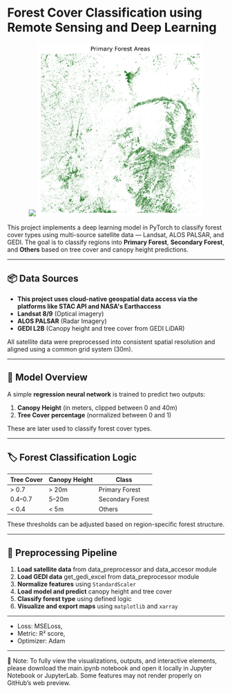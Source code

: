 # Forest Cover Classification using Remote Sensing and Deep Learning

<p align="center">
  <img src="images/Forest Classification.png" height="400px" />
  <img src="images/Primary forest area.png" height="400px" />
</p>

This project implements a deep learning model in PyTorch to classify forest cover types using multi-source satellite data — Landsat, ALOS PALSAR, and GEDI. The goal is to classify regions into **Primary Forest**, **Secondary Forest**, and **Others** based on tree cover and canopy height predictions.

---

## 📦 Data Sources

- **This project uses cloud-native geospatial data access via the platforms like STAC API and NASA's Earthaccess**
- **Landsat 8/9** (Optical imagery)
- **ALOS PALSAR** (Radar Imagery)
- **GEDI L2B** (Canopy height and tree cover from GEDI LiDAR)

All satellite data were preprocessed into consistent spatial resolution and aligned using a common grid system (30m).

---

## 🧠 Model Overview

A simple  **regression neural network** is trained to predict two outputs:

1. **Canopy Height** (in meters, clipped between 0 and 40m)
2. **Tree Cover percentage** (normalized between 0 and 1)

These are later used to classify forest cover types.

---

## 🏷️ Forest Classification Logic

| Tree Cover | Canopy Height | Class            |
|------------|----------------|------------------|
| > 0.7      | > 20m          | Primary Forest   |
| 0.4–0.7    | 5–20m          | Secondary Forest |
| < 0.4      | < 5m           | Others           |

These thresholds can be adjusted based on region-specific forest structure.

---

## 🔧 Preprocessing Pipeline

1. **Load satellite data** from data_preprocessor and data_accesor module
2. **Load GEDI data** get_gedi_excel from data_preprocessor module
3. **Normalize features** using `StandardScaler`
4. **Load model and predict** canopy height and tree cover
5. **Classify forest type** using defined logic
6. **Visualize and export maps** using `matplotlib` and `xarray`

---

- Loss: MSELoss,
- Metric: R² score,
- Optimizer: Adam

---
📓 Note:
To fully view the visualizations, outputs, and interactive elements, please download the main.ipynb notebook and open it locally in Jupyter Notebook or JupyterLab. Some features may not render properly on GitHub’s web preview.



